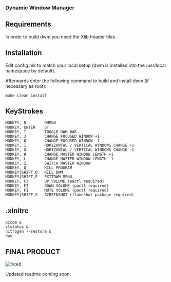 ### Dynamic Window Manager

Requirements
------------
In order to build dwm you need the Xlib header files.


Installation
------------
Edit config.mk to match your local setup (dwm is installed into
the /usr/local namespace by default).

Afterwards enter the following command to build and install dwm (if
necessary as root):

    make clean install

KeyStrokes
----------
```
MODKEY, D        DMENU
MODKEY, ENTER    ST
MODKEY, T        TOGGLE DWM BAR
MODKEY, J        CHANGE FOCUSED WINDOW +1
MODKEY, K        CHANGE FOCUSED WINDOW -1
MODKEY, I        HORIZONTAL / VERTICAL WINDOWS CHANGE +1
MODKEY, U        HORIZONTAL / VERTICAL WINDOWS CHANGE -1
MODKEY, H        CHANGE MASTER WINDOW LENGTH +1
MODKEY, L        CHANGE MASTER WINDOW LENGTH -1
MODKEY, Z        SWITCH MASTER WINDOW
MODKEY, Q        KILL PROGRAM
MODKEY|SHIFT,Q   KILL DWM
MODKEY|SHIFT,E   EXITDWM MENU
MODKEY, F3       UP VOLUME (pactl required)
MODKEY, F2       DOWN VOLUME (pactl required)
MODKEY, F1       MUTE VOLUME (pactl required)
MODKEY|SHIFT,S   SCREENSHOT (flameshot package required)
```

.xinitrc
--------
```
picom &
slstatus &
nitrogen --restore &
dwm
```



FINAL PRODUCT
-------------

![riced](https://github.com/user-attachments/assets/97817d34-6805-47c1-be48-1f5a8720bc7e)


Updated readme coming soon.
